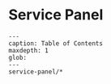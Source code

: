 # Service Panel

```{toctree}
---
caption: Table of Contents
maxdepth: 1
glob:
---
service-panel/*
```
